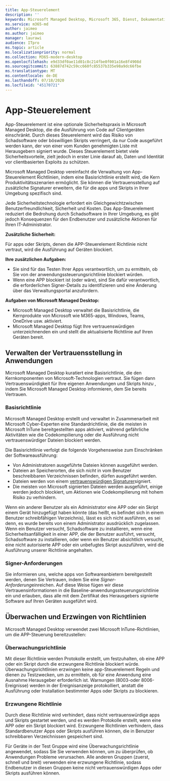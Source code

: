 ```yaml
---
title: App-Steuerelement
description: ''
keywords: Microsoft Managed Desktop, Microsoft 365, Dienst, Dokumentation
ms.service: m365-md
author: jaimeo
ms.author: jaimeo
manager: laurawi
audience: ITpro
ms.topic: article
ms.localizationpriority: normal
ms.collection: M365-modern-desktop
ms.openlocfilehash: e9d33df0ae11d01c8c214fbe0f001a16e8f4908d
ms.sourcegitcommit: 63887d742c59cc660fc85537b335e98a9dc66fbe
ms.translationtype: MT
ms.contentlocale: de-DE
ms.lasthandoff: 07/18/2020
ms.locfileid: "45170721"
---
```

# <a name="app-control"></a>App-Steuerelement

App-Steuerelement ist eine optionale Sicherheitspraxis in Microsoft Managed Desktop, die die Ausführung von Code auf Clientgeräten einschränkt. Durch dieses Steuerelement wird das Risiko von Schadsoftware oder böswilligen Skripts verringert, da nur Code ausgeführt werden kann, der von einer vom Kunden genehmigten Liste mit Herausgebern signiert wurde. Dieses Steuerelement bietet viele Sicherheitsvorteile, zielt jedoch in erster Linie darauf ab, Daten und Identität vor clientbasierten Exploits zu schützen.

Microsoft Managed Desktop vereinfacht die Verwaltung von App-Steuerelement Richtlinien, indem eine Basisrichtlinie erstellt wird, die Kern Produktivitätsszenarien ermöglicht. Sie können die Vertrauensstellung auf zusätzliche Signaturer erweitern, die für die apps und Skripts in Ihrer Umgebung spezifisch sind. 


Jede Sicherheitstechnologie erfordert ein Gleichgewichtzwischen Benutzerfreundlichkeit, Sicherheit und Kosten. Das App-Steuerelement reduziert die Bedrohung durch Schadsoftware in Ihrer Umgebung, es gibt jedoch Konsequenzen für den Endbenutzer und zusätzliche Aktionen für Ihren IT-Administrator.

**Zusätzliche Sicherheit:**

Für apps oder Skripts, denen die APP-Steuerelement Richtlinie nicht vertraut, wird die Ausführung auf Geräten blockiert.

**Ihre zusätzlichen Aufgaben:**

- Sie sind für das Testen Ihrer Apps verantwortlich, um zu ermitteln, ob Sie von der anwendungssteuerungsrichtlinie blockiert würden.
- Wenn eine APP blockiert ist (oder wäre), sind Sie dafür verantwortlich, die erforderlichen Signer-Details zu identifizieren und eine Änderung über das Verwaltungsportal anzufordern.

**Aufgaben von Microsoft Managed Desktop:**

- Microsoft Managed Desktop verwaltet die Basisrichtlinie, die Kernprodukte von Microsoft wie M365-apps, Windows, Teams, OneDrive usw. aktiviert.
- Microsoft Managed Desktop fügt Ihre vertrauenswürdigen unterzeichnenden ein und stellt die aktualisierte Richtlinie auf Ihren Geräten bereit.


## <a name="managing-trust-in-applications"></a>Verwalten der Vertrauensstellung in Anwendungen

Microsoft Managed Desktop kuratiert eine Basisrichtlinie, die den Kernkomponenten von Microsoft-Technologien vertraut. Sie fügen dann Vertrauenswürdigkeit für Ihre eigenen Anwendungen und Skripts *hinzu* , indem Sie Microsoft Managed Desktop informieren, dem Sie bereits Vertrauen.

### <a name="base-policy"></a>Basisrichtlinie

Microsoft Managed Desktop erstellt und verwaltet in Zusammenarbeit mit Microsoft Cyber-Experten eine Standardrichtlinie, die die meisten in Microsoft InTune bereitgestellten apps aktiviert, während gefährliche Aktivitäten wie die Codekompilierung oder die Ausführung nicht vertrauenswürdiger Dateien blockiert werden.

Die Basisrichtlinie verfolgt die folgende Vorgehensweise zum Einschränken der Softwareausführung:

- Von Administratoren ausgeführte Dateien können ausgeführt werden.
- Dateien an Speicherorten, die sich *nicht* in vom Benutzer beschreibbaren Verzeichnissen befinden, dürfen ausgeführt werden.
- Dateien werden von einem [vertrauenswürdigen Signaturer](#signer-requests)signiert.
- Die meisten von Microsoft signierten Dateien werden ausgeführt, einige werden jedoch blockiert, um Aktionen wie Codekompilierung mit hohem Risiko zu verhindern.


Wenn ein anderer Benutzer als ein Administrator eine APP oder ein Skript einem Gerät hinzugefügt haben könnte (das heißt, es befindet sich in einem Benutzer schreibfähigen Verzeichnis), lässt es sich nicht ausführen, es sei denn, es wurde bereits von einem Administrator ausdrücklich zugelassen. Wenn ein Benutzer versucht, Schadsoftware zu installieren, wenn eine Sicherheitsanfälligkeit in einer APP, die der Benutzer ausführt, versucht, Schadsoftware zu installieren, oder wenn ein Benutzer absichtlich versucht, eine nicht autorisierte APP oder ein unbefugtes Skript auszuführen, wird die Ausführung unserer Richtlinie angehalten.

### <a name="signer-requests"></a>Signer-Anforderungen

Sie informieren uns, welche apps von Softwareanbietern bereitgestellt werden, denen Sie Vertrauen, indem Sie eine *Signer-Anforderung*einreichen. Auf diese Weise fügen wir diese Vertrauensinformationen in die Baseline-anwendungssteuerungsrichtlinie ein und erlauben, dass alle mit dem Zertifikat des Herausgebers signierte Software auf Ihren Geräten ausgeführt wird.

## <a name="audit-and-enforced-policies"></a>Überwachen und Erzwingen von Richtlinien

Microsoft Managed Desktop verwendet zwei Microsoft InTune-Richtlinien, um die APP-Steuerung bereitzustellen:

### <a name="audit-policy"></a>Überwachungsrichtlinie
Mit dieser Richtlinie werden Protokolle erstellt, um festzuhalten, ob eine APP oder ein Skript durch die erzwungene Richtlinie blockiert würde. Überwachungsrichtlinien erzwingen keine app-Steuerelement Regeln und dienen zu Testzwecken, um zu ermitteln, ob für eine Anwendung eine Ausnahme Herausgeber erforderlich ist. Warnungen (8003-oder 8006-Ereignisse) werden in der Ereignisanzeige protokolliert, anstatt die Ausführung oder Installation bestimmter Apps oder Skripts zu blockieren.

### <a name="enforced-policy"></a>Erzwungene Richtlinie
Durch diese Richtlinie wird verhindert, dass nicht vertrauenswürdige apps und Skripts gestartet werden, und es werden Protokolle erstellt, wenn eine APP oder ein Skript blockiert wird. Erzwungene Richtlinien verhindern, dass Standardbenutzer Apps oder Skripts ausführen können, die in Benutzer schreibbaren Verzeichnissen gespeichert sind.

Für Geräte in der Test Gruppe wird eine Überwachungsrichtlinie angewendet, sodass Sie Sie verwenden können, um zu überprüfen, ob Anwendungen Probleme verursachen. Alle anderen Gruppen (zuerst, schnell und breit) verwenden eine erzwungene Richtlinie, sodass Endbenutzer in diesen Gruppen keine nicht vertrauenswürdigen Apps oder Skripts ausführen können.







